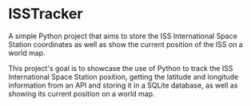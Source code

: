 # ISSTracker
A simple Python project that aims to store the ISS International Space Station coordinates as well as show the current position of the ISS on a world map.

This project's goal is to showcase the use of Python to track the ISS International Space Station position, getting the latitude and longitude information from an API and storing it in a SQLite database, as well as showing its current position on a world map.